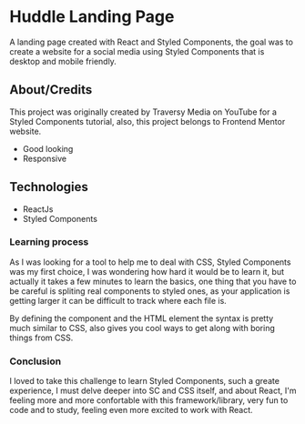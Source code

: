 # Huddle Landing Page

A landing page created with React and Styled Components, the goal was to create a website for a social media using Styled Components that is desktop and mobile friendly.

## About/Credits
This project was originally created by Traversy Media on YouTube for a Styled Components tutorial, also, this project belongs to Frontend Mentor website.

- Good looking
- Responsive

## Technologies

- ReactJs
- Styled Components

### Learning process

As I was looking for a tool to help me to deal with CSS, Styled Components was my first choice, I was wondering how hard it would be to learn it, but actually it takes a few minutes to learn the basics, one thing that you have to be careful is spliting real components to styled ones, as your application is getting larger it can be difficult to track where each file is.

By defining the component and the HTML element the syntax is pretty much similar to CSS, also gives you cool ways to get along with boring things from CSS.

### Conclusion

I loved to take this challenge to learn Styled Components, such a greate experience, I must delve deeper into SC and CSS itself, and about React, I'm feeling more and more confortable with this framework/library, very fun to code and to study, feeling even more excited to work with React.
